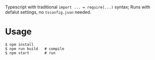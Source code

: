 Typescript with traditional `import ... = require(...)` syntax;
Runs with defalut settings, no `tsconfig.json` needed.

# Usage
```
$ npm install
$ npm run build   # compile
$ npm start       # run
```
